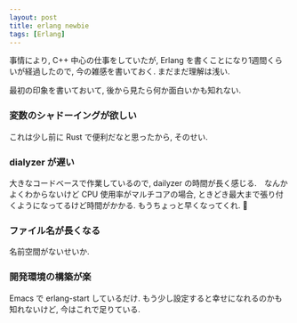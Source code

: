 ```yaml
---
layout: post
title: erlang newbie
tags: [Erlang]
---
```


事情により, C++ 中心の仕事をしていたが, Erlang を書くことになり1週間くらいが経過したので,
今の雑感を書いておく. まだまだ理解は浅い.

最初の印象を書いておいて, 後から見たら何か面白いかも知れない.

### 変数のシャドーイングが欲しい
これは少し前に Rust で便利だなと思ったから, そのせい.

### dialyzer が遅い
大きなコードベースで作業しているので, dailyzer の時間が長く感じる.　なんかよくわからないけど CPU 使用率がマルチコアの場合, ときどき最大まで張り付くようになってるけど時間がかかる. もうちょっと早くなってくれ. :pray:

### ファイル名が長くなる
名前空間がないせいか.

### 開発環境の構築が楽
Emacs で erlang-start しているだけ. もう少し設定すると幸せになれるのかも知れないけど, 今はこれで足りている.
